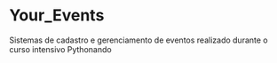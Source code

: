 # Your_Events
Sistemas de cadastro e gerenciamento de eventos realizado durante o curso intensivo Pythonando

